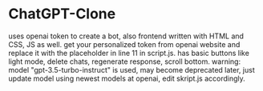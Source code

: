 # ChatGPT-Clone
uses openai token to create a bot, also frontend written with HTML and CSS, JS as well.
get your personalized token from openai website and replace it with the placeholder in line 11 in script.js.
has basic buttons like light mode, delete chats, regenerate response, scroll bottom.
warning: model "gpt-3.5-turbo-instruct" is used, may become deprecated later, just update model using newest models at openai, edit skript.js accordingly.


